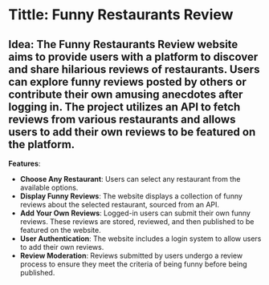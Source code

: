 # Tittle: Funny Restaurants Review

## Idea: The Funny Restaurants Review website aims to provide users with a platform to discover and share hilarious reviews of restaurants. Users can explore funny reviews posted by others or contribute their own amusing anecdotes after logging in. The project utilizes an API to fetch reviews from various restaurants and allows users to add their own reviews to be featured on the platform.

**Features**:

*  **Choose Any Restaurant**:  Users can select any restaurant from the available options.
* **Display Funny Reviews**:  The website displays a collection of funny reviews about the selected restaurant, sourced from an API.
* **Add Your Own Reviews**:  Logged-in users can submit their own funny reviews. These reviews are stored, reviewed, and then published to be featured on the website.
* **User Authentication**:  The website includes a login system to allow users to add their own reviews.
* **Review Moderation**:  Reviews submitted by users undergo a review process to ensure they meet the criteria of being funny before being published.